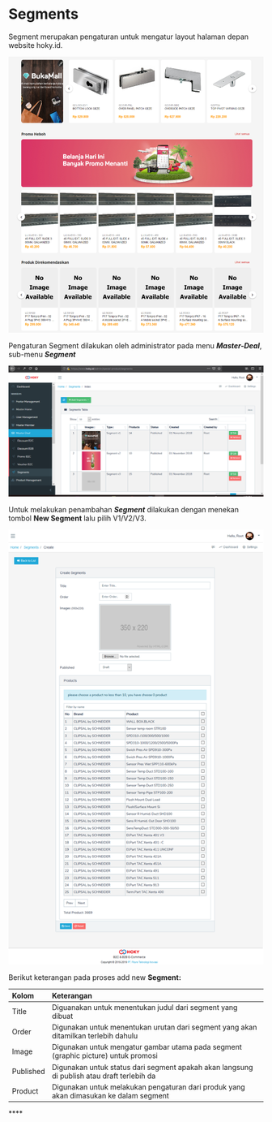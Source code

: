 # Segments

Segment merupakan pengaturan untuk mengatur layout halaman depan website hoky.id.  

![Segment di hoky.id](../../.gitbook/assets/image%20%28141%29.png)

Pengaturan Segment dilakukan oleh administrator pada menu _**Master-Deal**_, sub-menu _**Segment**_

![Segment Setting](../../.gitbook/assets/image%20%2885%29.png)

Untuk melakukan penambahan _**Segment**_ dilakukan dengan menekan tombol **New Segment** lalu pilih V1/V2/V3.

![Add new segment](../../.gitbook/assets/image%20%286%29.png)

Berikut keterangan pada proses add new **Segment:**

| **Kolom** | Keterangan |
| :--- | :--- |
| Title | Diguanakan untuk menentukan judul dari segment yang dibuat |
| Order | Digunakan untuk menentukan urutan dari segment yang akan ditamilkan terlebih dahulu |
| Image | Digunakan untuk mengatur gambar utama pada segment \(graphic picture\) untuk promosi |
| Published | Digunakan untuk status dari segment apakah akan langsung di publish atau draft terlebih da |
| Product | Digunakan untuk melakukan pengaturan dari produk yang akan dimasukan ke dalam segment |

\*\*\*\*

